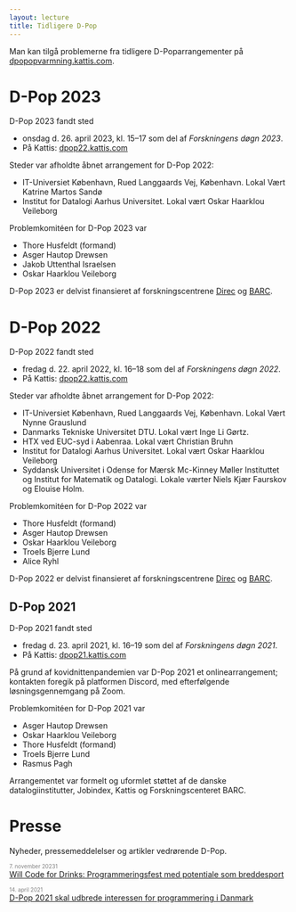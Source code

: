 ```yaml
---
layout: lecture
title: Tidligere D-Pop
---
```


Man kan tilgå problemerne fra tidligere D-Poparrangementer på [dpopopvarmning.kattis.com](https://dpopopvarmning.kattis.com).
# D-Pop 2023
D-Pop 2023 fandt sted 
* onsdag d. 26. april 2023, kl. 15–17 som del af _Forskningens døgn 2023_.
* På Kattis: [dpop22.kattis.com](https://dpop22.kattis.com)

Steder var afholdte åbnet arrangement for D-Pop 2022: 
* IT-Universiet København, Rued Langgaards Vej, København. Lokal Vært Katrine Martos Sandø
* Institut for Datalogi Aarhus Universitet. Lokal vært Oskar Haarklou Veileborg

Problemkomitéen for D-Pop 2023 var

* Thore Husfeldt (formand)
* Asger Hautop Drewsen
* Jakob Uttenthal Israelsen
* Oskar Haarklou Veileborg

D-Pop 2023 er delvist finansieret af forskningscentrene [Direc](https://direc.dk) og [BARC](https://barc.ku.dk).


# D-Pop 2022
D-Pop 2022 fandt sted 
* fredag d. 22. april 2022, kl. 16–18 som del af _Forskningens døgn 2022_.
* På Kattis: [dpop22.kattis.com](https://dpop22.kattis.com)

Steder var afholdte åbnet arrangement for D-Pop 2022: 
* IT-Universiet København, Rued Langgaards Vej, København. Lokal Vært Nynne Grauslund 
* Danmarks Tekniske Universitet DTU. Lokal vært Inge Li Gørtz.
* HTX ved EUC-syd i Aabenraa. Lokal vært Christian Bruhn
* Institut for Datalogi Aarhus Universitet. Lokal vært Oskar Haarklou Veileborg
* Syddansk Universitet i Odense for Mærsk Mc-Kinney Møller Instituttet og Institut for Matematik og Datalogi. Lokale værter Niels Kjær Faurskov og Elouise Holm.

Problemkomitéen for D-Pop 2022 var

* Thore Husfeldt (formand)
* Asger Hautop Drewsen
* Oskar Haarklou Veileborg
* Troels Bjerre Lund
* Alice Ryhl

D-Pop 2022 er delvist finansieret af forskningscentrene [Direc](https://direc.dk) og [BARC](https://barc.ku.dk).

## D-Pop 2021 

D-Pop 2021 fandt sted 
* fredag d. 23. april 2021, kl. 16–19 som del af _Forskningens døgn 2021_.
* På Kattis: [dpop21.kattis.com](https://dpop21.kattis.com)

På grund af kovidnittenpandemien var D-Pop 2021 et onlinearrangement; kontakten foregik på platformen Discord, med efterfølgende løsningsgennemgang på Zoom.

Problemkomitéen for D-Pop 2021 var

* Asger Hautop Drewsen
* Oskar Haarklou Veileborg
* Thore Husfeldt (formand)
* Troels Bjerre Lund
* Rasmus Pagh

Arrangementet var formelt og uformlet støttet af de danske datalogiinstitutter, Jobindex, Kattis og Forskningscenteret BARC.

# Presse
Nyheder, pressemeddelelser og artikler vedrørende D-Pop.

<span style="color:grey"><sub><sup>7. november 20231</sup></sub></span><br/>
[Will Code for Drinks: Programmeringsfest med potentiale som breddesport](https://itu.dk/Om-ITU/Presse/Nyheder/2023/will-code-for-drinks)

<span style="color:grey"><sub><sup>14. april 2021</sup></sub></span><br/>
[D-Pop 2021 skal udbrede interessen for programmering i Danmark](https://itu.dk/Om-ITU/Presse/Nyheder/2021/D-Pop-2021)
